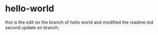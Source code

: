 # hello-world

this is the edit on the branch of hello world and modified the readme.md
second update on branch;
